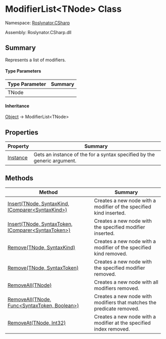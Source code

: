 # ModifierList\<TNode> Class

Namespace: [Roslynator.CSharp](../README.md)

Assembly: Roslynator\.CSharp\.dll

## Summary

Represents a list of modifiers\.

#### Type Parameters

| Type Parameter| Summary|
| --- | --- |
| TNode | |

#### Inheritance

[Object](https://docs.microsoft.com/en-us/dotnet/api/system.object) &#x2192; ModifierList\<TNode>

## Properties

| Property| Summary|
| --- | --- |
| [Instance](Instance/README.md) | Gets an instance of the  for a syntax specified by the generic argument\. |

## Methods

| Method| Summary|
| --- | --- |
| [Insert(TNode, SyntaxKind, IComparer\<SyntaxKind>)](Insert/README.md) | Creates a new node with a modifier of the specified kind inserted\. |
| [Insert(TNode, SyntaxToken, IComparer\<SyntaxToken>)](Insert/README.md) | Creates a new node with the specified modifier inserted\. |
| [Remove(TNode, SyntaxKind)](Remove/README.md) | Creates a new node with a modifier of the specified kind removed\. |
| [Remove(TNode, SyntaxToken)](Remove/README.md) | Creates a new node with the specified modifier removed\. |
| [RemoveAll(TNode)](RemoveAll/README.md) | Creates a new node with all modifiers removed\. |
| [RemoveAll(TNode, Func\<SyntaxToken, Boolean>)](RemoveAll/README.md) | Creates a new node with modifiers that matches the predicate removed\. |
| [RemoveAt(TNode, Int32)](RemoveAt/README.md) | Creates a new node with a modifier at the specified index removed\. |

